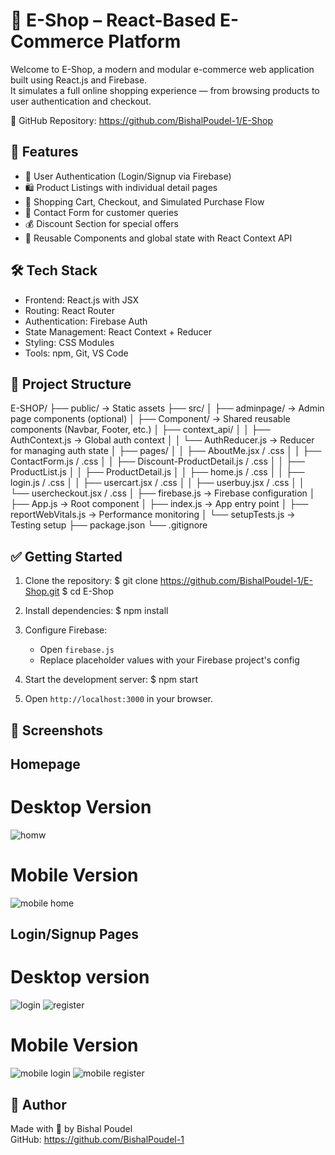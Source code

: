🛒 E-Shop – React-Based E-Commerce Platform
===========================================

Welcome to E-Shop, a modern and modular e-commerce web application built using React.js and Firebase.  
It simulates a full online shopping experience — from browsing products to user authentication and checkout.

🔗 GitHub Repository: https://github.com/BishalPoudel-1/E-Shop  

🚀 Features
-----------
- 🔐 User Authentication (Login/Signup via Firebase)
- 🛍️ Product Listings with individual detail pages
- 🛒 Shopping Cart, Checkout, and Simulated Purchase Flow
- 💬 Contact Form for customer queries
- 💰 Discount Section for special offers
- 📁 Reusable Components and global state with React Context API

🛠️ Tech Stack
-------------
- Frontend: React.js with JSX
- Routing: React Router
- Authentication: Firebase Auth
- State Management: React Context + Reducer
- Styling: CSS Modules
- Tools: npm, Git, VS Code

📁 Project Structure
--------------------
E-SHOP/
├── public/                        → Static assets
├── src/
│   ├── adminpage/                 → Admin page components (optional)
│   ├── Component/                 → Shared reusable components (Navbar, Footer, etc.)
│   ├── context_api/
│   │   ├── AuthContext.js         → Global auth context
│   │   └── AuthReducer.js         → Reducer for managing auth state
│   ├── pages/
│   │   ├── AboutMe.jsx / .css
│   │   ├── ContactForm.js / .css
│   │   ├── Discount-ProductDetail.js / .css
│   │   ├── ProductList.js
│   │   ├── ProductDetail.js
│   │   ├── home.js / .css
│   │   ├── login.js / .css
│   │   ├── usercart.jsx / .css
│   │   ├── userbuy.jsx / .css
│   │   └── usercheckout.jsx / .css
│   ├── firebase.js                → Firebase configuration
│   ├── App.js                     → Root component
│   ├── index.js                   → App entry point
│   ├── reportWebVitals.js         → Performance monitoring
│   └── setupTests.js              → Testing setup
├── package.json
└── .gitignore

✅ Getting Started
------------------
1. Clone the repository:
   $ git clone https://github.com/BishalPoudel-1/E-Shop.git
   $ cd E-Shop

2. Install dependencies:
   $ npm install

3. Configure Firebase:
   - Open `firebase.js`
   - Replace placeholder values with your Firebase project's config

4. Start the development server:
   $ npm start

5. Open `http://localhost:3000` in your browser.

📸 Screenshots 
-------------------------
## Homepage

# Desktop Version
![homw](https://github.com/user-attachments/assets/211060f6-1589-4e7b-bb47-e24ff766882c)

# Mobile Version
![mobile home](https://github.com/user-attachments/assets/1d7c502f-53e0-4dd0-98ca-b4df59185df2)


## Login/Signup Pages

# Desktop version
![login](https://github.com/user-attachments/assets/5fb6ce3b-54f5-4b32-b645-86ec6c95b77e)
![register](https://github.com/user-attachments/assets/fc6a6919-2aca-4ef1-a479-4b237da11176)

# Mobile Version
![mobile login](https://github.com/user-attachments/assets/19a17dbb-4dd8-460b-bffb-91f6b32f634b)
![mobile register](https://github.com/user-attachments/assets/8b95b9c4-ce44-47eb-9872-0e7c0bf013d1)




👤 Author
---------
Made with 💙 by  Bishal Poudel  
GitHub: https://github.com/BishalPoudel-1
